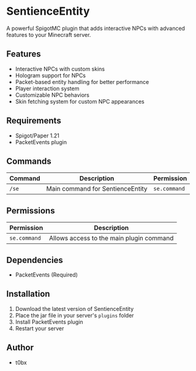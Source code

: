 # SentienceEntity

A powerful SpigotMC plugin that adds interactive NPCs with advanced features to your Minecraft server.

## Features

- Interactive NPCs with custom skins
- Hologram support for NPCs
- Packet-based entity handling for better performance
- Player interaction system
- Customizable NPC behaviors
- Skin fetching system for custom NPC appearances

## Requirements

- Spigot/Paper 1.21
- PacketEvents plugin

## Commands

| Command | Description | Permission |
|---------|-------------|------------|
| `/se` | Main command for SentienceEntity | `se.command` |

## Permissions

| Permission | Description |
|------------|-------------|
| `se.command` | Allows access to the main plugin command |

## Dependencies

- PacketEvents (Required)

## Installation

1. Download the latest version of SentienceEntity
2. Place the jar file in your server's `plugins` folder
3. Install PacketEvents plugin
4. Restart your server

## Author

- t0bx 
